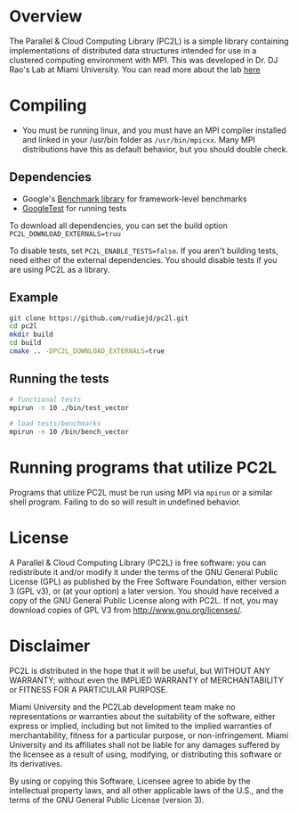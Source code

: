 # Overview
The Parallel & Cloud Computing Library (PC2L) is a simple library containing 
implementations of distributed data structures  intended for use in a 
clustered computing environment with MPI. This was developed in Dr. DJ Rao's
Lab at Miami University. You can read more about the lab [here](http://www.pc2lab.cec.miamioh.edu/pc2l>)


# Compiling
- You must be running linux, and you must have an MPI compiler installed 
and linked in your /usr/bin folder as `/usr/bin/mpicxx`. Many MPI 
distributions have this as default behavior, but you should double check. 
## Dependencies
- Google's [Benchmark library](https://github.com/google/benchmark) for framework-level benchmarks 
- [GoogleTest](https://github.com/google/googletest) for running tests

To download all dependencies, you can set the build option `PC2L_DOWNLOAD_EXTERNALS=truu`

To disable tests, set `PC2L_ENABLE_TESTS=false`. If you aren't building tests,
need either of the external dependencies. You should disable tests if you are using
PC2L as a library.

## Example
```sh
git clone https://github.com/rudiejd/pc2l.git
cd pc2l
mkdir build
cd build
cmake .. -DPC2L_DOWNLOAD_EXTERNALS=true
```

## Running the tests
```sh  
# functional tests
mpirun -n 10 ./bin/test_vector

# load tests/benchmarks
mpirun -n 10 /bin/bench_vector
```
# Running programs that utilize PC2L

Programs that utilize PC2L must be run using MPI via `mpirun` or a 
similar shell program. Failing to do so will result in undefined
behavior.

# License

A Parallel & Cloud Computing Library (PC2L) is free software: you can
redistribute it and/or modify it under the terms of the GNU General
Public License (GPL) as published by the Free Software Foundation,
either version 3 (GPL v3), or (at your option) a later version.  You
should have received a copy of the GNU General Public License along
with PC2L.  If not, you may download copies of GPL V3 from
<http://www.gnu.org/licenses/>.


# Disclaimer

PC2L  is distributed in the hope that it will  be useful,
but   WITHOUT  ANY  WARRANTY;  without  even  the IMPLIED
WARRANTY of  MERCHANTABILITY  or FITNESS FOR A PARTICULAR
PURPOSE.

Miami University and  the PC2Lab development team make no
representations  or  warranties  about the suitability of
the software,  either  express  or implied, including but
not limited to the implied warranties of merchantability,
fitness  for a  particular  purpose, or non-infringement.
Miami  University and  its affiliates shall not be liable
for any damages  suffered by the  licensee as a result of
using, modifying,  or distributing  this software  or its
derivatives.

By using or  copying  this  Software,  Licensee  agree to
abide  by the intellectual  property laws,  and all other
applicable  laws of  the U.S.,  and the terms of the  GNU
General  Public  License  (version 3).

